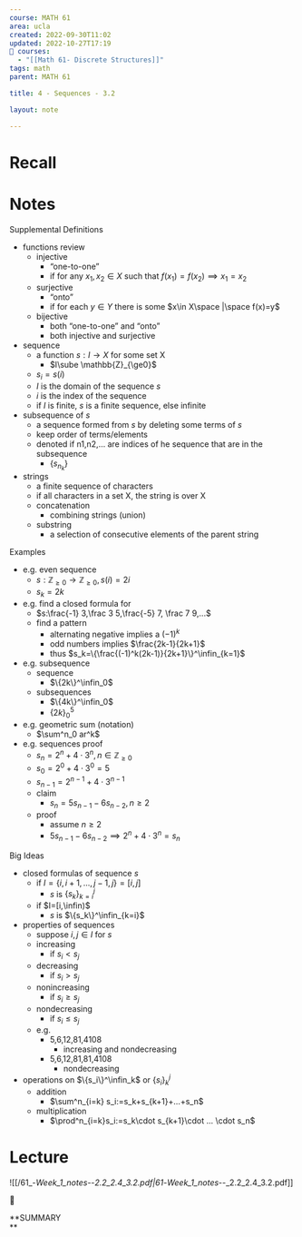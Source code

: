 ```yaml
---
course: MATH 61
area: ucla
created: 2022-09-30T11:02
updated: 2022-10-27T17:19
📕 courses:
  - "[[Math 61- Discrete Structures]]"
tags: math
parent: MATH 61

title: 4 - Sequences - 3.2

layout: note

---
```

# Recall

  

# Notes

Supplemental Definitions

- functions review
    - injective
        - “one-to-one”
        - if for any $x_1,x_2\in X$﻿ such that $f(x_1)=f(x_2)\implies x_1=x_2$﻿
    - surjective
        - “onto”
        - if for each $y\in Y$﻿ there is some $x\in X\space |\space f(x)=y$﻿
    - bijective
        - both “one-to-one” and “onto”
        - both injective and surjective
- sequence
    - a function $s:I\to X$﻿ for some set X
        - $I\sube \mathbb{Z}_{\ge0}$﻿
    - $s_i=s(i)$﻿
    - $I$﻿ is the domain of the sequence $s$﻿
    - $i$﻿ is the index of the sequence
    - if $I$﻿ is finite, $s$﻿ is a finite sequence, else infinite
- subsequence of $s$﻿
    - a sequence formed from $s$﻿ by deleting some terms of $s$﻿
    - keep order of terms/elements
    - denoted if n1,n2,… are indices of he sequence that are in the subsequence
        - $\{s_{n_k}\}$﻿
- strings
    - a finite sequence of characters
    - if all characters in a set X, the string is over X
    - concatenation
        - combining strings (union)
    - substring
        - a selection of consecutive elements of the parent string

Examples

- e.g. even sequence
    - $s:\mathbb{Z}_{\ge0}\to\mathbb{Z}_{\ge0}, s(i)=2i$﻿
    - $s_k=2k$﻿
- e.g. find a closed formula for
    - $s:\frac{-1} 3,\frac 3 5,\frac{-5} 7, \frac 7 9,...$﻿
    - find a pattern
        - alternating negative implies a $(-1)^k$﻿
        - odd numbers implies $\frac{2k-1}{2k+1}$﻿
        - thus $s_k=\{\frac{(-1)^k(2k-1)}{2k+1}\}^\infin_{k=1}$﻿
- e.g. subsequence
    - sequence
        - $\{2k\}^\infin_0$﻿
    - subsequences
        - $\{4k\}^\infin_0$﻿
        - $\{2k\}^5_0$﻿
- e.g. geometric sum (notation)
    - $\sum^n_0 ar^k$﻿
- e.g. sequences proof
    - $s_n=2^n+4\cdot 3^n,n\in\mathbb{Z}_{\ge0}$﻿
    - $s_0=2^0+4\cdot3^0=5$﻿
    - $s_{n-1}=2^{n-1}+4\cdot3^{n-1}$﻿
    - claim
        - $s_n=5s_{n-1}-6s_{n-2}, n\ge2$﻿
    - proof
        - assume $n\ge2$﻿
        - $5s_{n-1}-6s_{n-2}\implies2^n+4\cdot3^n=s_n$﻿

Big Ideas

- closed formulas of sequence $s$﻿
    - if $I=\{i,i+1,...,j-1,j\}=[i,j]$﻿
        - $s$﻿ is $\{s_k\}^j_{k=i}$﻿
    - if $I=[i,\infin)$﻿
        - $s$﻿ is $\{s_k\}^\infin_{k=i}$﻿
- properties of sequences
    - suppose $i,j\in I$﻿ for $s$﻿
    - increasing
        - if $s_i\lt s_j$﻿
    - decreasing
        - if $s_i\gt s_j$﻿
    - nonincreasing
        - if $s_i\ge s_j$﻿
    - nondecreasing
        - if $s_i\le s_j$﻿
    - e.g.
        - 5,6,12,81,4108
            - increasing and nondecreasing
        - 5,6,12,81,81,4108
            - nondecreasing
- operations on $\{s_i\}^\infin_k$﻿ or $\{s_i\}^j_k$﻿
    - addition
        - $\sum^n_{i=k} s_i:=s_k+s_{k+1}+...+s_n$﻿
    - multiplication
        - $\prod^n_{i=k}s_i:=s_k\cdot s_{k+1}\cdot ... \cdot s_n$﻿

# Lecture

![[/61_-_Week_1_notes_--_2.2_2.4_3.2.pdf|61_-_Week_1_notes_--_2.2_2.4_3.2.pdf]]

📌

**SUMMARY  
**